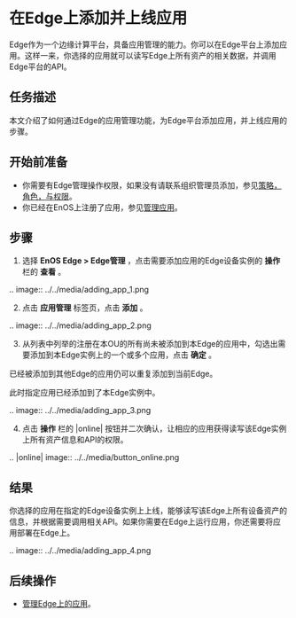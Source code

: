 # 在Edge上添加并上线应用

Edge作为一个边缘计算平台，具备应用管理的能力。你可以在Edge平台上添加应用。这样一来，你选择的应用就可以读写Edge上所有资产的相关数据，并调用Edge平台的API。

## 任务描述

本文介绍了如何通过Edge的应用管理功能，为Edge平台添加应用，并上线应用的步骤。

## 开始前准备

- 你需要有Edge管理操作权限，如果没有请联系组织管理员添加，参见[策略，角色，与权限](/docs/iam/zh_CN/2.0.9/access_policy)。
- 你已经在EnOS上注册了应用，参见[管理应用](/docs/app-development/zh_CN/2.0.9/managing_apps)。

## 步骤

1. 选择 **EnOS Edge > Edge管理** ，点击需要添加应用的Edge设备实例的 **操作** 栏的 **查看** 。

 .. image:: ../../media/adding_app_1.png

2. 点击 **应用管理** 标签页，点击 **添加** 。

 .. image:: ../../media/adding_app_2.png

3. 从列表中列举的注册在本OU的所有尚未被添加到本Edge的应用中，勾选出需要添加到本Edge实例上的一个或多个应用，点击 **确定** 。

  已经被添加到其他Edge的应用仍可以重复添加到当前Edge。

  此时指定应用已经添加到了本Edge实例中。

 .. image:: ../../media/adding_app_3.png

4. 点击 **操作** 栏的 |online| 按钮并二次确认，让相应的应用获得读写该Edge实例上所有资产信息和API的权限。

 .. |online| image:: ../../media/button_online.png


## 结果

你选择的应用在指定的Edge设备实例上上线，能够读写该Edge上所有设备资产的信息，并根据需要调用相关API。如果你需要在Edge上运行应用，你还需要将应用部署在Edge上。

.. image:: ../../media/adding_app_4.png

## 后续操作

- [管理Edge上的应用](managing_app)。


